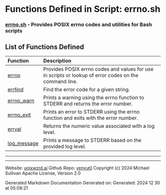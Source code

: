 # Functions Defined in Script: errno.sh

### [errno.sh](/docs/shdoc/bin/shinclude/scripts/errno.sh.md) - Provides POSIX errno codes and utilities for Bash scripts

## List of Functions Defined

| Function | Description |
|:--|:--|
| [errno](functions/errno.md) | Provides POSIX errno codes and values for use in scripts or lookup of error codes on the command line. |
| [errfind](functions/errfind.md) | Find the error code for a given string. |
| [errno_warn](functions/errno_warn.md) | Prints a warning using the errno function to STDERR and returns the error number. |
| [errno_exit](functions/errno_exit.md) | Prints an error to STDERR using the errno function and exits with the error number. |
| [errval](functions/errval.md) | Returns the numeric value associated with a log level. |
| [log_message](functions/log_message.md) | Prints a message to STDERR based on the provided log level. |

---

---

Website: [unixwzrd.ai](https://unixwzrd.ai)
Github Repo: [venvutil](https://github.com/unixwzrd/venvutil)
Copyright (c) 2024 Michael Sullivan
Apache License, Version 2.0

Generated Markdown Documentation
Generated on: Generated: 2024 12 30 at 05:08:21
